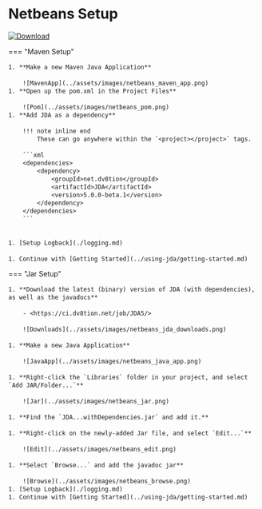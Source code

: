 # Netbeans Setup

[ ![Download](https://img.shields.io/maven-central/v/net.dv8tion/JDA?color=blue) ](https://mvnrepository.com/artifact/net.dv8tion/JDA/latest)

=== "Maven Setup"

    1. **Make a new Maven Java Application**
        
        ![MavenApp](../assets/images/netbeans_maven_app.png)
    1. **Open up the pom.xml in the Project Files**
        
        ![Pom](../assets/images/netbeans_pom.png)
    1. **Add JDA as a dependency**

        !!! note inline end
            These can go anywhere within the `<project></project>` tags.

        ```xml
        <dependencies>
            <dependency>
                <groupId>net.dv8tion</groupId>
                <artifactId>JDA</artifactId>
                <version>5.0.0-beta.1</version>
            </dependency>
        </dependencies>
        ```
        

    1. [Setup Logback](./logging.md)

    1. Continue with [Getting Started](../using-jda/getting-started.md)

=== "Jar Setup"

    1. **Download the latest (binary) version of JDA (with dependencies), as well as the javadocs**
        
        - <https://ci.dv8tion.net/job/JDA5/>
        
        ![Downloads](../assets/images/netbeans_jda_downloads.png)

    1. **Make a new Java Application**
        
        ![JavaApp](../assets/images/netbeans_java_app.png)

    1. **Right-click the `Libraries` folder in your project, and select `Add JAR/Folder...`**
        
        ![Jar](../assets/images/netbeans_jar.png)

    1. **Find the `JDA...withDependencies.jar` and add it.**

    1. **Right-click on the newly-added Jar file, and select `Edit...`**
        
        ![Edit](../assets/images/netbeans_edit.png)

    1. **Select `Browse...` and add the javadoc jar**
        
        ![Browse](../assets/images/netbeans_browse.png)
    1. [Setup Logback](./logging.md)
    1. Continue with [Getting Started](../using-jda/getting-started.md)
